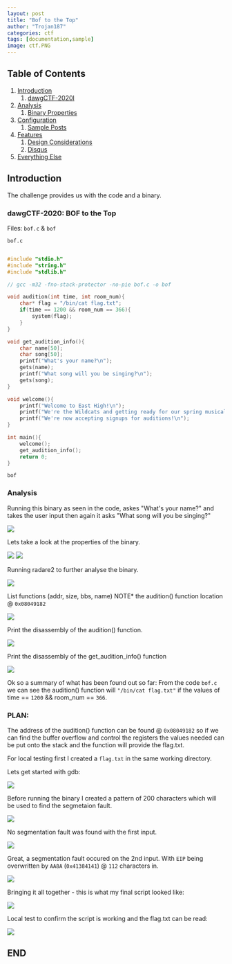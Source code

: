```yaml
---
layout: post
title: "Bof to the Top"
author: "Trojan187"
categories: ctf
tags: [documentation,sample]
image: ctf.PNG
---
```



## Table of Contents

1. [Introduction](#introduction)
   1. [dawgCTF-2020l](#dawgCTF-2020)
2. [Analysis](#Analysis)
   1. [Binary Properties](#checksec)
3. [Configuration](#configuration)
   1. [Sample Posts](#sample-posts)
4. [Features](#features)
   1. [Design Considerations](#design-considerations)
   2. [Disqus](#disqus)
5. [Everything Else](#everything-else)

##  Introduction

The challenge provides us with the code and a binary.

### dawgCTF-2020: BOF to the Top

Files: `bof.c` & `bof`

`bof.c`
```c

#include "stdio.h"
#include "string.h"
#include "stdlib.h"

// gcc -m32 -fno-stack-protector -no-pie bof.c -o bof

void audition(int time, int room_num){
	char* flag = "/bin/cat flag.txt";
	if(time == 1200 && room_num == 366){
		system(flag);
	}
}

void get_audition_info(){
	char name[50];
	char song[50];
	printf("What's your name?\n");
	gets(name);
	printf("What song will you be singing?\n");
	gets(song);
}

void welcome(){
	printf("Welcome to East High!\n");
	printf("We're the Wildcats and getting ready for our spring musical\n");
	printf("We're now accepting signups for auditions!\n");
}

int main(){
	welcome();
	get_audition_info();
	return 0;
}
```

 `bof`
### Analysis

Running this binary as seen in the code, askes "What's your name?" and takes the user input then again it asks "What song will you be singing?" 

<img src="../../../../../assets/img/blogs/2020-04-19/bin_run.PNG">

Lets take a look at the properties of the binary.

<img src="../../../../../assets/img/blogs/2020-04-19/checksec.PNG">

<img src="../../../../../assets/img/blogs/2020-04-19/file.PNG">

Running radare2 to further analyse the binary.

<img src="../../../../../assets/img/blogs/2020-04-19/r2_aaaa.PNG">

List functions (addr, size, bbs, name)
NOTE* the audition() function location @ `0x08049182`

<img src="../../../../../assets/img/blogs/2020-04-19/r2_afl.PNG">

Print the disassembly of the audition() function.

<img src="../../../../../assets/img/blogs/2020-04-19/r2_pdf_audition.PNG">

Print the disassembly of the get_audition_info() function

<img src="../../../../../assets/img/blogs/2020-04-19/r2_pdf_get_audition_info.PNG">

Ok so a summary of what has been found out so far:
From the code `bof.c` we can see the audition() function will `"/bin/cat flag.txt"` if the values of time == `1200` && room_num == `366`.

### PLAN:
The address of the audition() function can be found @ `0x08049182` so if we can find the buffer overflow and control the registers the values needed can be put onto the stack and the function will provide the flag.txt. 

For local testing first I created a `flag.txt` in the same working directory.

Lets get started with gdb:

<img src="../../../../../assets/img/blogs/2020-04-19/gdb_start.PNG">

Before running the binary I created a pattern of 200 characters which will be used to find the segmetaion fault.

<img src="../../../../../assets/img/blogs/2020-04-19/gdb_start_pattern_create.PNG">

No segmentation fault was found with the first input.

<img src="../../../../../assets/img/blogs/2020-04-19/gdb_no_seg_fault.PNG">

Great, a segmentation fault occured on the 2nd input. With `EIP` being overwritten by `AA8A` (`0x41384141`) @ `112` characters in.

<img src="../../../../../assets/img/blogs/2020-04-19/gdb_seg_fault_EIP.PNG">

Bringing it all together - this is what my final script looked like:

<img src="../../../../../assets/img/blogs/2020-04-19/final_solution.PNG">

Local test to confirm the script is working and the flag.txt can be read:

<img src="../../../../../assets/img/blogs/2020-04-19/final.PNG">






END
---

